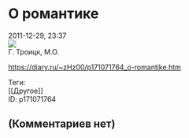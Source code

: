 О романтике
===========

  
2011-12-29, 23:37  
   [![](http://s017.radikal.ru/i425/1112/a0/ced753f41439t.jpg)](http://s017.radikal.ru/i425/1112/a0/ced753f41439.jpg)     
 Г. Троицк, М.О.   
  
<https://diary.ru/~zHz00/p171071764_o-romantike.htm>  
  
Теги:  
[[Другое]]  
ID: p171071764  


(Комментариев нет)
------------------